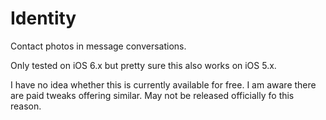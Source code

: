 Identity
========

Contact photos in message conversations.

Only tested on iOS 6.x but pretty sure this also works on iOS 5.x.

I have no idea whether this is currently available for free. I am aware there are paid tweaks offering similar. May not be released officially fo this reason.
